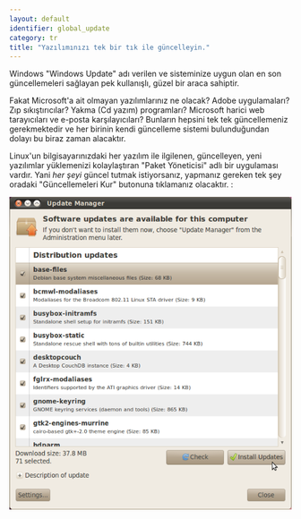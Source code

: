 ```yaml
---
layout: default
identifier: global_update
category: tr
title: "Yazılımınızı tek bir tık ile güncelleyin."
---
```


Windows "Windows Update" adı verilen ve sisteminize uygun olan en son 
güncellemeleri sağlayan pek kullanışlı, güzel bir araca sahiptir.

Fakat Microsoft'a ait olmayan yazılımlarınız ne olacak? Adobe 
uygulamaları? Zıp sıkıştırıcılar? Yakma (Cd yazım) programları? Microsoft 
harici web tarayıcıları ve e-posta karşılayıcıları?  Bunların hepsini tek 
tek güncellemeniz gerekmektedir ve her birinin kendi güncelleme sistemi 
bulunduğundan dolayı bu biraz zaman alacaktır.

Linux'un bilgisayarınızdaki her yazılım ile ilgilenen, güncelleyen,
yeni yazılımlar yüklemenizi kolaylaştıran "Paket Yöneticisi" adlı
bir uygulaması vardır. Yani <i>her şeyi</i> güncel tutmak 
istiyorsanız, yapmanız gereken tek şey oradaki "Güncellemeleri Kur"
butonuna tıklamanız olacaktır. :

<img src="/img/global_update.png" />





